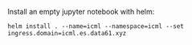 
Install an empty jupyter notebook with helm:

    helm install . --name=icml --namespace=icml --set ingress.domain=icml.es.data61.xyz